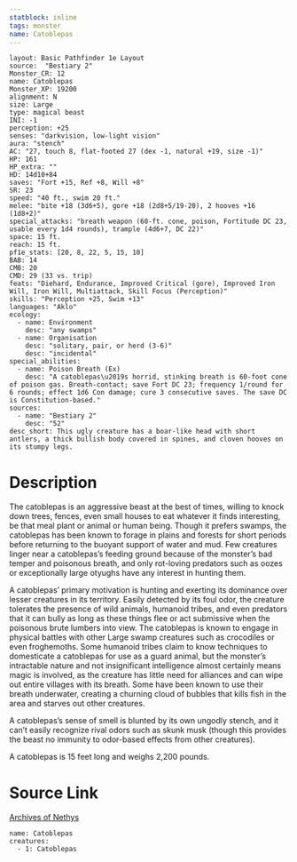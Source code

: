 ```yaml
---
statblock: inline
tags: monster
name: Catoblepas
---
```

```statblock
layout: Basic Pathfinder 1e Layout
source:  "Bestiary 2"
Monster_CR: 12
name: Catoblepas
Monster_XP: 19200
alignment: N
size: Large
type: magical beast
INI: -1
perception: +25
senses: "darkvision, low-light vision"
aura: "stench"
AC: "27, touch 8, flat-footed 27 (dex -1, natural +19, size -1)"
HP: 161
HP_extra: ""
HD: 14d10+84
saves: "Fort +15, Ref +8, Will +8"
SR: 23
speed: "40 ft., swim 20 ft."
melee: "bite +18 (3d6+5), gore +18 (2d8+5/19-20), 2 hooves +16 (1d8+2)"
special_attacks: "breath weapon (60-ft. cone, poison, Fortitude DC 23, usable every 1d4 rounds), trample (4d6+7, DC 22)"
space: 15 ft.
reach: 15 ft.
pf1e_stats: [20, 8, 22, 5, 15, 10]
BAB: 14
CMB: 20
CMD: 29 (33 vs. trip)
feats: "Diehard, Endurance, Improved Critical (gore), Improved Iron Will, Iron Will, Multiattack, Skill Focus (Perception)"
skills: "Perception +25, Swim +13"
languages: "Aklo"
ecology:
  - name: Environment
    desc: "any swamps"
  - name: Organisation
    desc: "solitary, pair, or herd (3-6)"
    desc: "incidental"
special_abilities:
  - name: Poison Breath (Ex)
    desc: "A catoblepas\u2019s horrid, stinking breath is 60-foot cone of poison gas. Breath-contact; save Fort DC 23; frequency 1/round for 6 rounds; effect 1d6 Con damage; cure 3 consecutive saves. The save DC is Constitution-based."
sources:
  - name: "Bestiary 2"
    desc: "52"
desc_short: This ugly creature has a boar-like head with short antlers, a thick bullish body covered in spines, and cloven hooves on its stumpy legs. 
```
# Description
The catoblepas is an aggressive beast at the best of times, willing to knock down trees, fences, even small houses to eat whatever it finds interesting, be that meal plant or animal or human being. Though it prefers swamps, the catoblepas has been known to forage in plains and forests for short periods before returning to the buoyant support of water and mud. Few creatures linger near a catoblepas’s feeding ground because of the monster’s bad temper and poisonous breath, and only rot-loving predators such as oozes or exceptionally large otyughs have any interest in hunting them. 

A catoblepas’ primary motivation is hunting and exerting its dominance over lesser creatures in its territory. Easily detected by its foul odor, the creature tolerates the presence of wild animals, humanoid tribes, and even predators that it can bully as long as these things flee or act submissive when the poisonous brute lumbers into view. The catoblepas is known to engage in physical battles with other Large swamp creatures such as crocodiles or even froghemoths. Some humanoid tribes claim to know techniques to domesticate a catoblepas for use as a guard animal, but the monster’s intractable nature and not insignificant intelligence almost certainly means magic is involved, as the creature has little need for alliances and can wipe out entire villages with its breath. Some have been known to use their breath underwater, creating a churning cloud of bubbles that kills fish in the area and starves out other creatures. 

A catoblepas’s sense of smell is blunted by its own ungodly stench, and it can’t easily recognize rival odors such as skunk musk (though this provides the beast no immunity to odor-based effects from other creatures). 

A catoblepas is 15 feet long and weighs 2,200 pounds.
# Source Link
[Archives of Nethys](https://aonprd.com/MonsterDisplay.aspx?ItemName=Catoblepas)
```encounter-table
name: Catoblepas
creatures:
  - 1: Catoblepas
```
